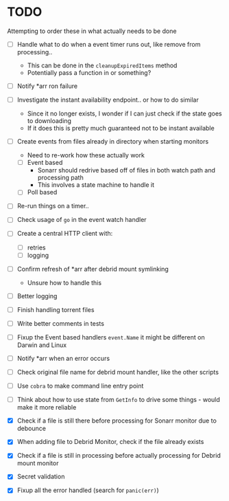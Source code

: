 # TODO

Attempting to order these in what actually needs to be done

- [ ] Handle what to do when a event timer runs out, like remove from processing..
    - This can be done in the `cleanupExpiredItems` method
    - Potentially pass a function in or something?
- [ ] Notify *arr ron failure
- [ ] Investigate the instant availability endpoint.. or how to do similar
    - Since it no longer exists, I wonder if I can just check if the state goes to downloading
    - If it does this is pretty much guaranteed not to be instant available
- [ ] Create events from files already in directory when starting monitors
    - Need to re-work how these actually work
    - [ ] Event based
        - Sonarr should redrive based off of files in both watch path and processing path
        - This involves a state machine to handle it 
    - [ ] Poll based
- [ ] Re-run things on a timer..
- [ ] Check usage of `go` in the event watch handler
- [ ] Create a central HTTP client with:
    - [ ] retries
    - [ ] logging
- [ ] Confirm refresh of *arr after debrid mount symlinking
    - Unsure how to handle this
- [ ] Better logging
- [ ] Finish handling torrent files
- [ ] Write better comments in tests
- [ ] Fixup the Event based handlers `event.Name` it might be different on Darwin and Linux
- [ ] Notify *arr when an error occurs
- [ ] Check original file name for debrid mount handler, like the other scripts
- [ ] Use `cobra` to make command line entry point
- [ ] Think about how to use state from `GetInfo` to drive some things - would make it more reliable

- [X] Check if a file is still there before processing for Sonarr monitor due to debounce
- [X] When adding file to Debrid Monitor, check if the file already exists
- [X] Check if a file is still in processing before actually processing for Debrid mount monitor
- [X] Secret validation
- [X] Fixup all the error handled (search for `panic(err)`)

